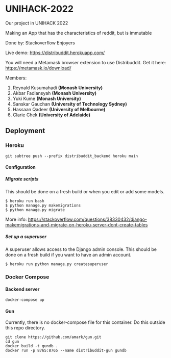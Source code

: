 # UNIHACK-2022
Our project in UNIHACK 2022

Making an App that has the characteristics of reddit, but is immutable

Done by: Stackoverflow Enjoyers

Live demo: https://distribuddit.herokuapp.com/

You will need a Metamask browser extension to use Distribuddit. Get it here: https://metamask.io/download/

Members:
1. Reynald Kusumahadi   **(Monash University)**
2. Akbar Fadiansyah     **(Monash University)**
3. Yuki Kume            **(Monash University)**
4. Sanskar Gauchan      **(University of Technology Sydney)**
5. Hassaan Qadeer       **(University of Melbourne)**
6. Clarie Chek          **(University of Adelaide)**

## Deployment

### Heroku

```
git subtree push --prefix distribuddit_backend heroku main
```

#### Configuration
##### Migrate scripts

This should be done on a fresh build or when you edit or add some models.

```
$ heroku run bash
$ python manage.py makemigrations
$ python manage.py migrate
```

More info: https://stackoverflow.com/questions/38330432/django-makemigrations-and-migrate-on-heroku-server-dont-create-tables

##### Set up a superuser

A superuser allows access to the Django admin console. This should be done on a fresh build if you want to have an admin
account.
```
$ heroku run python manage.py createsuperuser
```

### Docker Compose

#### Backend server

```
docker-compose up
```

#### Gun

Currently, there is no docker-compose file for this container. Do this outside this repo directory.

```
git clone https://github.com/amark/gun.git
cd gun
docker build -t gundb .
docker run -p 8765:8765 --name distribuddit-gun gundb
```